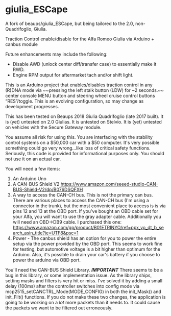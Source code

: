 # giulia_ESCape
A fork of beaups/giulia_ESCape, but being tailored to the 2.0, non-Quadrifoglio, Giulia.

Traction Control enable/disable for the Alfa Romeo Giulia via Arduino + canbus module

Future enhancements may include the following:
- Disable AWD (unlock center diff/transfer case) to essentially make it RWD.
- Engine RPM output for aftermarket tach and/or shift light.

This is an Arduino project that enables/disables traction control in any (R)DNA mode via ~~pressing the left stalk button (LDW) for ~2 seconds.~~ center console MENU button and steering wheel cruise control buttons “RES”/toggle. This is an evolving configuration, so may change as development progresses.

This has been tested on Beaups 2018 Giulia Quadrifoglio (late 2017 built).  It is (yet) untested on 2.0 Giulias.  It is untested on Stelvio.  It is (yet) untested on vehicles with the Secure Gateway module.

You assume all risk for using this.  You are interfacing with the stability control systems on a $50,000 car with a $50 computer.  It's very possible something could go very wrong...like loss of critical safety functions.  Seriously, this code is provided for informational purposes only.  You should not use it on an actual car.

You will need a few items:

1. An Arduino Uno
2. A CAN-BUS Shield V2 https://www.amazon.com/seeed-studio-CAN-BUS-Shield-V2/dp/B076DSQFXH
3. A way to access the CAN-CH bus.  This is not the primary can bus.  There are various places to access the CAN-CH bus (I'm using a connector in the trunk), but the most convenient place to access is is via pins 12 and 13 at the OBD port.  If you've bought an OBD cable set for your Alfa, you will want to use the gray adapter cable.  Additionally you will need an OBD->DB9 cable.  I purchased this one: https://www.amazon.com/gp/product/B01ETRINYO/ref=ppx_yo_dt_b_search_asin_title?ie=UTF8&psc=1
4. Power - The canbus shield has an option for you to power the entire setup via the power provided by the OBD port.  This seems to work fine for testing, but automotive voltage is a bit higher than optimum for the Arduino.  Also, it's possible to drain your car's battery if you choose to power the arduino via OBD port.

You'll need the CAN-BUS Shield Library.  ***IMPORTANT***  There seems to be a bug in this library, or some implementation issue.  As the library ships, setting masks and filters is very hit or miss.  I've solved it by adding a small delay (100ms) after the controller switches into config mode via mcp2515_setCANCTRL_Mode(MODE_CONFIG) in both the init_Mask() and init_Filt() functions.  If you do not make these two changes, the application is going to be working on a *lot* more packets than it needs to.  It could cause the packets we want to be filtered out erroneously.  
